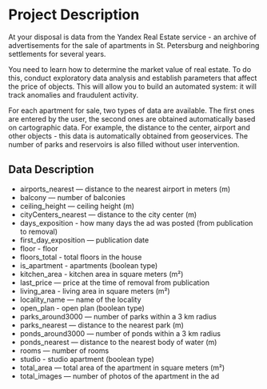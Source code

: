 # Project Description
At your disposal is data from the Yandex Real Estate service - an archive of advertisements for the sale of apartments in St. Petersburg and neighboring settlements for several years.

You need to learn how to determine the market value of real estate. To do this, conduct exploratory data analysis and establish parameters that affect the price of objects. This will allow you to build an automated system: it will track anomalies and fraudulent activity.

For each apartment for sale, two types of data are available. The first ones are entered by the user, the second ones are obtained automatically based on cartographic data. For example, the distance to the center, airport and other objects - this data is automatically obtained from geoservices. The number of parks and reservoirs is also filled without user intervention.

## Data Description
* airports_nearest — distance to the nearest airport in meters (m)
* balcony — number of balconies
* ceiling_height — ceiling height (m)
* cityCenters_nearest — distance to the city center (m)
* days_exposition - how many days the ad was posted (from publication to removal)
* first_day_exposition — publication date
* floor - floor
* floors_total - total floors in the house
* is_apartment - apartments (boolean type)
* kitchen_area - kitchen area in square meters (m²)
* last_price — price at the time of removal from publication
* living_area - living area in square meters (m²)
* locality_name — name of the locality
* open_plan - open plan (boolean type)
* parks_around3000 — number of parks within a 3 km radius
* parks_nearest — distance to the nearest park (m)
* ponds_around3000 — number of ponds within a 3 km radius
* ponds_nearest — distance to the nearest body of water (m)
* rooms — number of rooms
* studio - studio apartment (boolean type)
* total_area — total area of the apartment in square meters (m²)
* total_images — number of photos of the apartment in the ad
